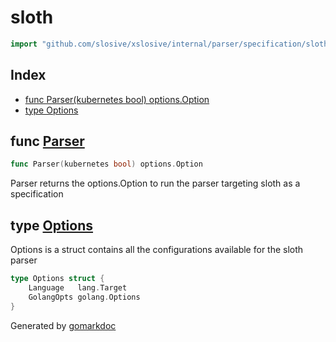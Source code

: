 <!-- Code generated by gomarkdoc. DO NOT EDIT -->

# sloth

```go
import "github.com/slosive/xslosive/internal/parser/specification/sloth"
```

## Index

- [func Parser\(kubernetes bool\) options.Option](<#Parser>)
- [type Options](<#Options>)


<a name="Parser"></a>
## func [Parser](<https://github.com/slosive/xslosive/blob/main/internal/parser/specification/sloth/options.go#L9>)

```go
func Parser(kubernetes bool) options.Option
```

Parser returns the options.Option to run the parser targeting sloth as a specification

<a name="Options"></a>
## type [Options](<https://github.com/slosive/xslosive/blob/main/internal/parser/specification/sloth/parser.go#L17-L20>)

Options is a struct contains all the configurations available for the sloth parser

```go
type Options struct {
    Language   lang.Target
    GolangOpts golang.Options
}
```

Generated by [gomarkdoc](<https://github.com/princjef/gomarkdoc>)
